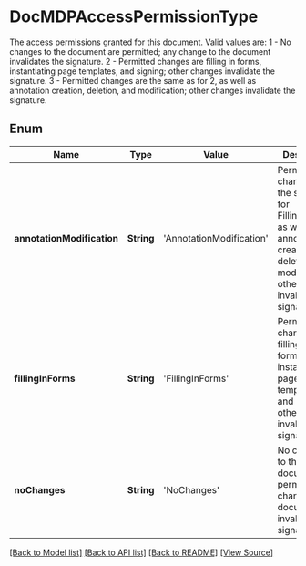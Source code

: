﻿# DocMDPAccessPermissionType
The access permissions granted for this document.
Valid values are:
1 - No changes to the document are permitted; any change to the document invalidates the signature.
2 - Permitted changes are filling in forms, instantiating page templates, and signing; other changes invalidate the signature.
3 - Permitted changes are the same as for 2, as well as annotation creation, deletion, and modification; other changes invalidate the signature.

## Enum
Name | Type | Value | Description
------------ | ------------- | ------------- | -------------
**annotationModification** | **String** | 'AnnotationModification' | Permitted changes are the same as for FillingInForms, as well as annotation creation, deletion, and modification; other changes invalidate the signature.
**fillingInForms** | **String** | 'FillingInForms' | Permitted changes are filling in forms, instantiating page templates, and signing; other changes invalidate the signature.
**noChanges** | **String** | 'NoChanges' | No changes to the document are permitted; any change to the document invalidates the signature.

[[Back to Model list]](../README.md#documentation-for-models) [[Back to API list]](../README.md#documentation-for-api-endpoints) [[Back to README]](../README.md) [[View Source]](../AsposePdfCloud/Models/DocMDPAccessPermissionType.swift)


